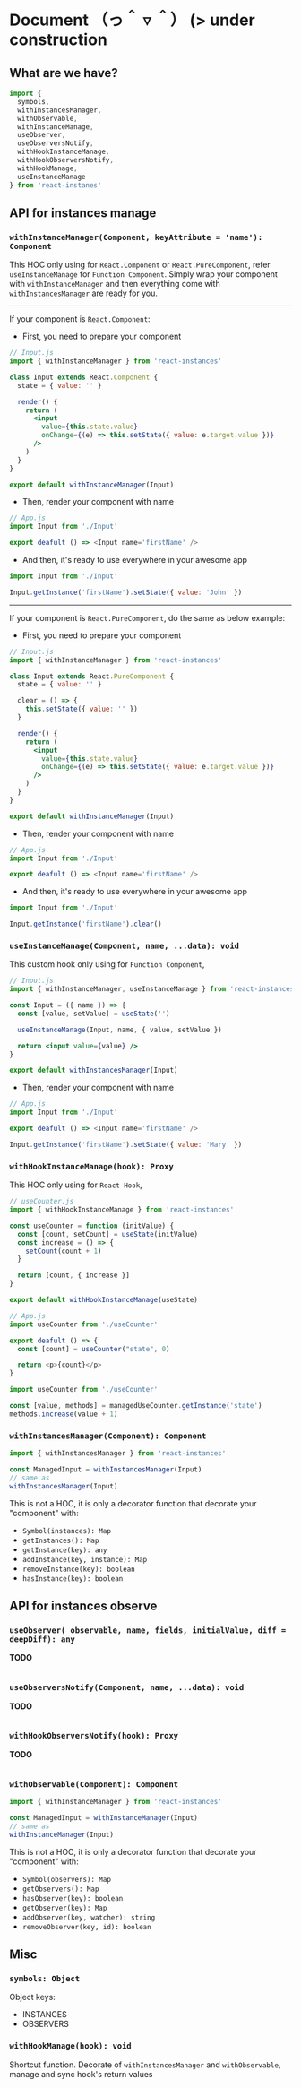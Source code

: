 # Document （っ＾ ▿ ＾） (> under construction

## What are we have?

```js
import {
  symbols,
  withInstancesManager,
  withObservable,
  withInstanceManage,
  useObserver,
  useObserversNotify,
  withHookInstanceManage,
  withHookObserversNotify,
  withHookManage,
  useInstanceManage
} from 'react-instanes'
```

## API for instances manage

### `withInstanceManager(Component, keyAttribute = 'name'): Component`

This HOC only using for `React.Component` or `React.PureComponent`, refer `useInstanceManage` for `Function Component`. Simply wrap your component with `withInstanceManager` and then everything come with `withInstancesManager` are ready for you.

---

If your component is `React.Component`:

- First, you need to prepare your component

```jsx
// Input.js
import { withInstanceManager } from 'react-instances'

class Input extends React.Component {
  state = { value: '' }

  render() {
    return (
      <input
        value={this.state.value}
        onChange={(e) => this.setState({ value: e.target.value })}
      />
    )
  }
}

export default withInstanceManager(Input)
```

- Then, render your component with name

```js
// App.js
import Input from './Input'

export deafult () => <Input name='firstName' />
```

- And then, it's ready to use everywhere in your awesome app

```js
import Input from './Input'

Input.getInstance('firstName').setState({ value: 'John' })
```

---

If your component is `React.PureComponent`, do the same as below example:

- First, you need to prepare your component

```jsx
// Input.js
import { withInstanceManager } from 'react-instances'

class Input extends React.PureComponent {
  state = { value: '' }

  clear = () => {
    this.setState({ value: '' })
  }

  render() {
    return (
      <input
        value={this.state.value}
        onChange={(e) => this.setState({ value: e.target.value })}
      />
    )
  }
}

export default withInstanceManager(Input)
```

- Then, render your component with name

```js
// App.js
import Input from './Input'

export deafult () => <Input name='firstName' />
```

- And then, it's ready to use everywhere in your awesome app

```js
import Input from './Input'

Input.getInstance('firstName').clear()
```

### `useInstanceManage(Component, name, ...data): void`

This custom hook only using for `Function Component`,

```jsx
// Input.js
import { withInstanceManager, useInstanceManage } from 'react-instances'

const Input = ({ name }) => {
  const [value, setValue] = useState('')

  useInstanceManage(Input, name, { value, setValue })

  return <input value={value} />
}

export default withInstancesManager(Input)
```

- Then, render your component with name

```js
// App.js
import Input from './Input'

export deafult () => <Input name='firstName' />
```

```jsx
Input.getInstance('firstName').setState({ value: 'Mary' })
```

### `withHookInstanceManage(hook): Proxy`

This HOC only using for `React Hook`,

```js
// useCounter.js
import { withHookInstanceManage } from 'react-instances'

const useCounter = function (initValue) {
  const [count, setCount] = useState(initValue)
  const increase = () => {
    setCount(count + 1)
  }

  return [count, { increase }]
}

export default withHookInstanceManage(useState)
```

```js
// App.js
import useCounter from './useCounter'

export deafult () => {
  const [count] = useCounter("state", 0)

  return <p>{count}</p>
}
```

```js
import useCounter from './useCounter'

const [value, methods] = managedUseCounter.getInstance('state')
methods.increase(value + 1)
```

### `withInstancesManager(Component): Component`

```js
import { withInstancesManager } from 'react-instances'

const ManagedInput = withInstancesManager(Input)
// same as
withInstancesManager(Input)
```

This is not a HOC, it is only a decorator function that decorate your "component" with:

- `Symbol(instances): Map`
- `getInstances(): Map`
- `getInstance(key): any`
- `addInstance(key, instance): Map`
- `removeInstance(key): boolean`
- `hasInstance(key): boolean`

## API for instances observe

### `useObserver( observable, name, fields, initialValue, diff = deepDiff): any`

**TODO**

```js

```

### `useObserversNotify(Component, name, ...data): void`

**TODO**

```js

```

### `withHookObserversNotify(hook): Proxy`

**TODO**

```js

```

### `withObservable(Component): Component`

```js
import { withInstanceManager } from 'react-instances'

const ManagedInput = withInstanceManager(Input)
// same as
withInstanceManager(Input)
```

This is not a HOC, it is only a decorator function that decorate your "component" with:

- `Symbol(observers): Map`
- `getObservers(): Map`
- `hasObserver(key): boolean`
- `getObserver(key): Map`
- `addObserver(key, watcher): string`
- `removeObserver(key, id): boolean`

## Misc

### `symbols: Object`

Object keys:

- INSTANCES
- OBSERVERS

### `withHookManage(hook): void`

Shortcut function. Decorate of `withInstancesManager` and `withObservable`, manage and sync hook's return values

```js

```
